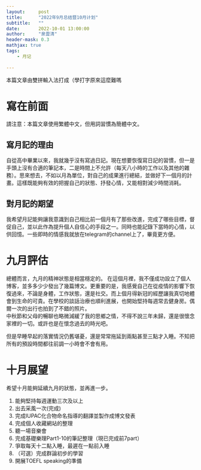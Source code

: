 ```yaml
---
layout:     post
title:      "2022年9月总结暨10月计划"
subtitle:   ""
date:       2022-10-01 13:00:00
author:     "泉雲清"
header-mask: 0.3
mathjax: true
tags: 
    - 月记
    
---
```

本篇文章由雙拼輸入法打成（學打字原來這麼難嗎
# 寫在前面
請注意：本篇文章使用繁體中文，但用詞習慣為簡體中文。
## 寫月記的理由
自從高中畢業以來，我就幾乎沒有寫過日記。現在想要恢復寫日記的習慣，但一是手頭上沒有合適的筆記本，二是時間上不允許（每天八小時的工作以及其他的雜務）。思來想去，不如以月為單位，對自己的成果進行總結，並做好下一個月的計畫。這樣既能夠有效的把握自己的狀態、抒發心情，又能相對減少時間消耗。
## 對月記的期望
我希望月記能夠讓我意識到自己相比前一個月有了那些改進，完成了哪些目標，督促自己，並以此作為提升個人自信心的手段之一。同時也能記錄下當時的心情，以供回憶。一些即時的情感我就放在telegram的channel上了，畢竟更方便。  

# 九月評估
總體而言，九月的精神狀態是相當穩定的。
在這個月裡，我不僅成功設立了個人博客，並多多少少發出了幾篇博文。更重要的是，我感覺自己在從疫情的影響下恢復過來，不論是身體，工作狀態，還是社交。而上個月得新冠的經歷讓我真切地體會到生命的可貴。在學校的談話治療也順利進展，也開始堅持每週常去健身房。偶爾一次的出行也拍到了不錯的照片。  
中秋節和父母的暢聊也略微減緩了我的思鄉之情，不得不說三年未歸，還是很懷念家裡的一切。或許也是在懷念過去的時光吧。  

但是早睡早起的落實情況仍舊堪憂，還是常常拖延到兩點甚至三點才入睡。不知把所有的預設時間都往前調一小時會不會有用。  

# 十月展望  
希望十月能夠延續九月的狀態，並再進一步。
1. 能夠堅持每週運動三次及以上
2. 出去采風一次(完成)
3. 完成IUPAC化合物命名指導的翻譯並製作成博文發表
4. 完成個人收藏網站的整理
5. 聽一場音樂會
6. 完成基礎樂理Part1-10的筆記整理（現已完成前7part）
7. 爭取每天十二點入睡，最遲在一點前入睡
8. （可選）完成群論初步的學習
9. 開展TOEFL speaking的準備
